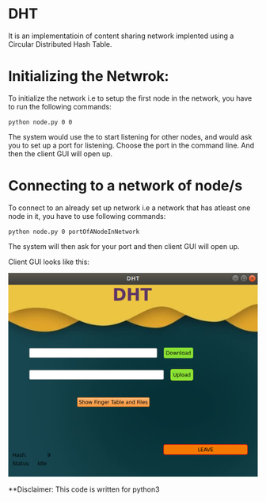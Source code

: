 # DHT
It is an implementatioin of content sharing network implented using a Circular Distributed Hash Table.

# Initializing the Netwrok:
To initialize the network i.e to setup the first node in the network, you have to run the following commands:
```
python node.py 0 0
```
The system would use the to start listening for other nodes, and would ask you to set up a port for listening.
Choose the port in the command line. And then the client GUI will open up.

# Connecting to a network of node/s
To connect to an already set up network i.e a network that has atleast one node in it, you have to use following commands:
```
python node.py 0 portOfANodeInNetwork
```
The system will then ask for your port and then client GUI will open up.

Client GUI looks like this:

![Image description](https://github.com/Martian1998/DHT/blob/master/dht.png)

**Disclaimer: This code is written for python3
